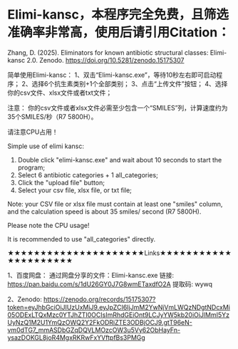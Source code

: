 # Elimi-kansc，本程序完全免费，且筛选准确率非常高，使用后请引用Citation：
Zhang, D. (2025). Eliminators for known antibiotic structural classes: Elimi-kansc 2.0. Zenodo. https://doi.org/10.5281/zenodo.15175307


简单使用Elimi-kansc：
1、双击“Elimi-kansc.exe”，等待10秒左右即可启动程序；
2、选择6个抗生素类别+1个全部类别；
3、点击“上传文件”按钮；
4、选择你的csv文件、xlsx文件或者txt文件；

注意：
你的csv文件或者xlsx文件必需至少包含一个“SMILES”列，计算速度约为35个SMILES/秒（R7 5800H）。

请注意CPU占用！


Simple use of elimi kansc: 
1. Double click "elimi-kansc.exe" and wait about 10 seconds to start the program;
2. Select 6 antibiotic categories + 1 all_categories;
3. Click the "upload file" button;
4. Select your csv file, xlsx file, or txt file;

Note: your CSV file or xlsx file must contain at least one "smiles" column, and the calculation speed is about 35 smiles/ second (R7 5800H). 

Please note the CPU usage!



It is recommended to use "all_categories" directly.

★★★★★★★★★★★★★★★★★★★★★Links★★★★★★★★★★★★★★★★★★★★★

1、百度网盘：
通过网盘分享的文件：Elimi-kansc.exe
链接: https://pan.baidu.com/s/1dU26GY0J7G8wmETaxdfO2A 提取码: wywq 

2、Zenodo: 
https://zenodo.org/records/15175307?token=eyJhbGciOiJIUzUxMiJ9.eyJpZCI6IjJmM2YwNjVmLWQzNDgtNDcxMi05ODExLTQxMzc0YTJhZTI0OCIsImRhdGEiOnt9LCJyYW5kb20iOiJlMmI5YzUyNzQ1M2U1YmQzOWQ2Y2FkODRiZTE3ODBjOCJ9.gtT96eN-vm0dTG7_mmASDbGZqDQVLMOzcOW3u5Vy62ObHayFn-ysazDOKGL8joR4MgxRKRwFxYVftpfBs3PMGg
